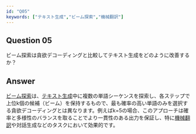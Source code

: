 ```yaml
---
id: "Q05"
keywords: ["テキスト生成","ビーム探索","機械翻訳"]
---
```


## Question 05

ビーム探索は貪欲デコーディングと比較してテキスト生成をどのように改善するか？

## Answer

[ビーム探索](../keypoints/ビーム探索.md?context=ai)は、[テキスト生成](../keypoints/テキスト生成.md?context=ai)中に複数の単語シーケンスを探索し、各ステップで上位k個の候補（ビーム）を保持するもので、最も確率の高い単語のみを選択する貪欲デコーディングとは異なります。例えばk=5の場合、このアプローチは確率と多様性のバランスを取ることでより一貫性のある出力を保証し、特に[機械翻訳](../keypoints/機械翻訳.md?context=ai)や対話生成などのタスクにおいて効果的です。
